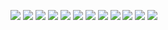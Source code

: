 ![](附件/Pasted%20image%2020251013220344.png)
![](附件/Pasted%20image%2020251013220402.png)
![](附件/Pasted%20image%2020251013220421.png)
![](附件/Pasted%20image%2020251013220444.png)
![](附件/Pasted%20image%2020251013220458.png)
![](附件/Pasted%20image%2020251013220515.png)
![](附件/Pasted%20image%2020251013220537.png)
![](附件/Pasted%20image%2020251013220557.png)
![](附件/Pasted%20image%2020251013220613.png)
![](附件/Pasted%20image%2020251013220628.png)
![](附件/Pasted%20image%2020251013220645.png)
![](附件/Pasted%20image%2020251013220658.png)
